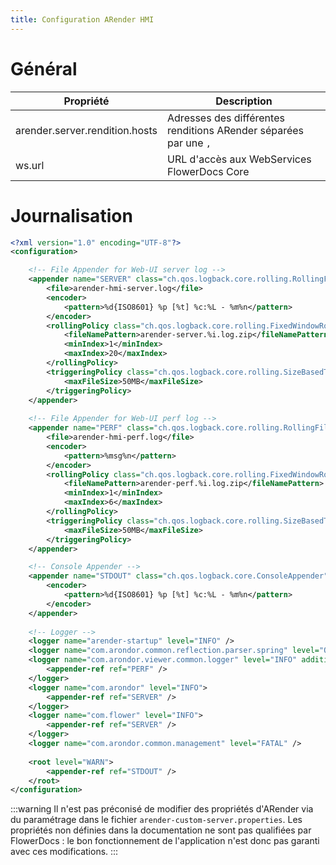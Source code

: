 ```yaml
---
title: Configuration ARender HMI
---
```



# Général

|Propriété					    |Description																|
|-------------------------------|---------------------------------------------------------------------------|
|arender.server.rendition.hosts	|Adresses des différentes renditions ARender séparées par une ``,``			|
|ws.url						    |URL d'accès aux WebServices FlowerDocs Core									|

# Journalisation


```xml 
<?xml version="1.0" encoding="UTF-8"?>
<configuration>

    <!-- File Appender for Web-UI server log -->
    <appender name="SERVER" class="ch.qos.logback.core.rolling.RollingFileAppender">
        <file>arender-hmi-server.log</file>
        <encoder>
            <pattern>%d{ISO8601} %p [%t] %c:%L - %m%n</pattern>
        </encoder>
        <rollingPolicy class="ch.qos.logback.core.rolling.FixedWindowRollingPolicy">
            <fileNamePattern>arender-server.%i.log.zip</fileNamePattern>
            <minIndex>1</minIndex>
            <maxIndex>20</maxIndex>
        </rollingPolicy>
        <triggeringPolicy class="ch.qos.logback.core.rolling.SizeBasedTriggeringPolicy">
            <maxFileSize>50MB</maxFileSize>
        </triggeringPolicy>
    </appender>
    
    <!-- File Appender for Web-UI perf log -->
    <appender name="PERF" class="ch.qos.logback.core.rolling.RollingFileAppender">
        <file>arender-hmi-perf.log</file>
        <encoder>
            <pattern>%msg%n</pattern>
        </encoder>
        <rollingPolicy class="ch.qos.logback.core.rolling.FixedWindowRollingPolicy">
            <fileNamePattern>arender-perf.%i.log.zip</fileNamePattern>
            <minIndex>1</minIndex>
            <maxIndex>6</maxIndex>
        </rollingPolicy>
        <triggeringPolicy class="ch.qos.logback.core.rolling.SizeBasedTriggeringPolicy">
            <maxFileSize>50MB</maxFileSize>
        </triggeringPolicy>
    </appender>

    <!-- Console Appender -->
    <appender name="STDOUT" class="ch.qos.logback.core.ConsoleAppender">
        <encoder>
            <pattern>%d{ISO8601} %p [%t] %c:%L - %m%n</pattern>
        </encoder>
    </appender>
    
    <!-- Logger -->
    <logger name="arender-startup" level="INFO" />
    <logger name="com.arondor.common.reflection.parser.spring" level="OFF"/>
    <logger name="com.arondor.viewer.common.logger" level="INFO" additivity="false">
        <appender-ref ref="PERF" />
    </logger>
    <logger name="com.arondor" level="INFO">
    	<appender-ref ref="SERVER" />
    </logger>
    <logger name="com.flower" level="INFO">
    	<appender-ref ref="SERVER" />
    </logger>
    <logger name="com.arondor.common.management" level="FATAL" />
    
    <root level="WARN">
        <appender-ref ref="STDOUT" />
    </root>
</configuration>
```

:::warning
Il n'est pas préconisé de modifier des propriétés d'ARender via du paramétrage dans le fichier `arender-custom-server.properties`. Les propriétés non définies dans la documentation ne sont pas qualifiées par FlowerDocs : le bon fonctionnement de l'application n'est donc pas garanti avec ces modifications.
:::